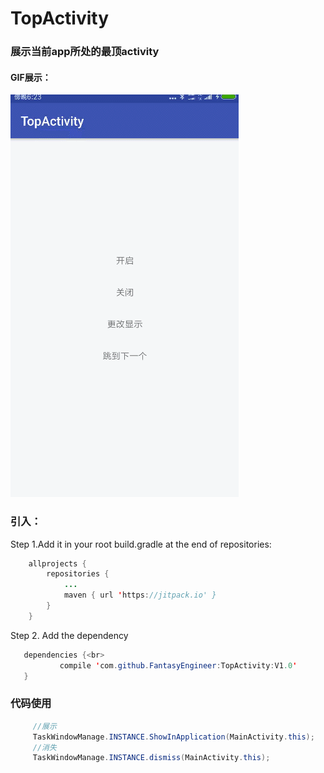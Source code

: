 # TopActivity
### 展示当前app所处的最顶activity<br>
#### GIF展示：<br>
![](https://github.com/FantasyEngineer/TopActivity/blob/master/topdemo.gif)  <br>
### 引入：<br>
Step 1.Add it in your root build.gradle at the end of repositories:<br>
```Java
	allprojects {
		repositories {
			...
			maven { url 'https://jitpack.io' }
		}
	}
```
  Step 2. Add the dependency<br>
 ```Java
 	dependencies {<br>
	        compile 'com.github.FantasyEngineer:TopActivity:V1.0'
	}
```
### 代码使用<br>
```Java
     //展示
     TaskWindowManage.INSTANCE.ShowInApplication(MainActivity.this);
     //消失
     TaskWindowManage.INSTANCE.dismiss(MainActivity.this);
```



